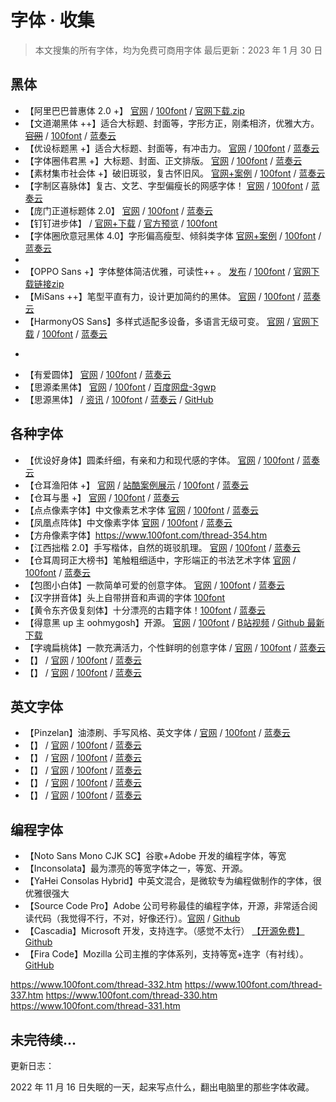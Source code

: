 # 字体 · 收集

> 本文搜集的所有字体，均为免费可商用字体
> 最后更新：2023 年 1 月 30 日


## 黑体

- 【阿里巴巴普惠体 2.0 +】  [官网](https://done.alibabadesign.com/puhuiti2.0) / [100font](https://www.100font.com/thread-96.htm) / [官网下载.zip](https://ics-static.oss-cn-hangzhou.aliyuncs.com/static/ucan/Alibaba_PuHuiTi2.0.zip)
- 【文道潮黑体 ++】适合大标题、封面等，字形方正，刚柔相济，优雅大方。  [~~官网~~]() / [100font](https://www.100font.com/thread-169.htm) / [蓝奏云](https://100font.lanzoui.com/igp0tnrahre)
- 【优设标题黑 +】适合大标题、封面等，有冲击力。 [官网](https://www.uisdc.com/uisdc-first-free-font) / [100font](https://www.100font.com/thread-116.htm) / [蓝奏云](https://100font.lanzoui.com/i8kck9e)
- 【字体圈伟君黑 +】大标题、封面、正文排版。 [官网](https://zojitype.com/wjh.html) / [100font](https://www.100font.com/thread-318.htm) / [蓝奏云](https://100font.lanzoue.com/iH9Vo0eldbmh)
- 【素材集市社会体 +】破旧斑驳，复古怀旧风。  [官网+案例](http://www.sucaijishi.com/font-37-1646-1.html) / [100font](https://www.100font.com/thread-234.htm) / [蓝奏云](https://100font.lanzouf.com/iJFyY01tgh9i)
- 【字制区喜脉体】复古、文艺、字型偏瘦长的网感字体！  [官网](https://mp.weixin.qq.com/s/NM8tgr9t17vxGA0PKUBIDw) / [100font](https://www.100font.com/thread-168.htm) / [蓝奏云](https://100font.lanzoui.com/if2m7kb5kef)
- 【庞门正道标题体 2.0】  [官网](https://www.zcool.com.cn/work/ZMjA0MDg0MDA=.html) / [100font](https://www.100font.com/thread-89.htm) / [蓝奏云](https://100font.lanzoui.com/i89we5i)
- 【钉钉进步体】 / [官网+下载](https://page.dingtalk.com/wow/dingtalk/default/dingtalk/y-W5aF3_ZJwzulU0nceIl) / [官方预览](https://www.iconfont.cn/fonts/detail?spm=a313x.7781069.1998910419.d9df05512&cnid=clpB5hhpYWUN) / [100font](https://www.100font.com/thread-337.htm)
- 【字体圈欣意冠黑体 4.0】字形偏高瘦型、倾斜类字体  [官网+案例](https://mp.weixin.qq.com/s/-CIEgObCClrBEVpDC5Q7Fg) / [100font](https://www.100font.com/thread-139.htm) / [蓝奏云](https://100font.lanzoui.com/iUll0thrtre)
- 
- 【OPPO Sans +】字体整体简洁优雅，可读性++ 。  [发布](https://baijiahao.baidu.com/s?id=1630424542694061609\&wfr=spider\&for=pc) / [100font](https://www.100font.com/thread-108.htm) / [官网下载链接zip](http://static01.coloros.com/www/public/img/topic7/font-opposans.zip)
- 【MiSans ++】笔型平直有力，设计更加简约的黑体。  [官网](https://web.vip.miui.com/page/info/mio/mio/detail?postId=33935854) / [100font](https://www.100font.com/thread-225.htm) / [蓝奏云](https://100font.lanzoup.com/iLvzzy6lpja)
- 【HarmonyOS Sans】多样式适配多设备，多语言无级可变。  [官网](https://developer.harmonyos.com/cn/docs/design/font-0000001157868583) / [官网下载](https://communityfile-drcn.op.hicloud.com/FileServer/getFile/cmtyPub/011/111/111/0000000000011111111.20210608111628.62420999153403221248286695242932:50520607053655:2800:27F307A9789BAC4269AD95AC3BB2C8F68B4857BA697D207904B1937733A2C648.zip?needInitFileName=true) / [100font](https://www.100font.com/thread-171.htm) / [蓝奏云](https://100font.lanzoui.com/iCpCWq5msub)
* 
- 【有爱圆体】 [官网](https://www.maoken.com/freefonts/2685.html) / [100font](https://www.100font.com/thread-132.htm) / [蓝奏云](https://100font.lanzoui.com/ia2uumj)
- 【思源柔黑体】  [官网](http://jikasei.me/font/genjyuu/) / [100font](https://www.100font.com/thread-77.htm) / [百度网盘-3gwp](https://pan.baidu.com/s/1owkiDSQgLQ3MYqnGHJVAaw)
- 【思源黑体】 / [资讯](https://www.chinaz.com/news/2014/0716/359816.shtml) / [100font](https://www.100font.com/thread-99.htm) / [蓝奏云](https://100font.lanzoui.com/i89y7ad) / [GitHub](https://github.com/adobe-fonts/source-han-sans)

## 各种字体

- 【优设好身体】圆柔纤细，有亲和力和现代感的字体。  [官网](https://www.uisdc.com/uisdc-haoshenti) / [100font](https://www.100font.com/thread-155.htm) / [蓝奏云](https://100font.lanzoui.com/ibTPVhd694j)
- 【仓耳渔阳体 +】  [官网](http://tsanger.cn/product/200) / [站酷案例展示](https://www.zcool.com.cn/special/zcoolyytfonts/) / [100font](https://www.100font.com/thread-162.htm) / [蓝奏云](https://100font.lanzoui.com/ijWPDhd696b)
- 【仓耳与墨 +】  [官网](http://tsanger.cn/product/193)  / [100font](https://www.100font.com/thread-158.htm) / [蓝奏云](https://100font.lanzoui.com/iwnL7hd68ze)
- 【点点像素字体】中文像素艺术字体  [官网](https://zhuanlan.zhihu.com/p/139214787) / [100font](https://www.100font.com/thread-144.htm) / [蓝奏云](https://100font.lanzoui.com/icPoNejbwlc)
- 【凤凰点阵体】中文像素字体  [官网](https://timothyqiu.itch.io/vonwaon-bitmap) / [100font](https://www.100font.com/thread-172.htm) / [蓝奏云](https://100font.lanzoui.com/ifEgCq5ox8b)
- 【方舟像素字体】https://www.100font.com/thread-354.htm
- 【江西拙楷 2.0】手写楷体，自然的斑驳肌理。  [官网](https://www.zcool.com.cn/work/ZNDE4MzY4Mjg=.html) / [100font](https://www.100font.com/thread-117.htm) / [蓝奏云](https://100font.lanzoui.com/i8mw6ng)
- 【仓耳周珂正大榜书】笔触粗细适中，字形端正的书法艺术字体  [官网](http://tsanger.cn/product/194) / [100font](https://www.100font.com/thread-161.htm) / [蓝奏云](https://100font.lanzoui.com/iGAHChd691g)
- 【包图小白体】一款简单可爱的创意字体。  [官网](https://act.ibaotu.com/activity/1.html) / [100font](https://www.100font.com/thread-105.htm) / [蓝奏云](https://100font.lanzoui.com/i89wduh)
- 【汉字拼音体】头上自带拼音和声调的字体 [100font](https://www.100font.com/thread-124.htm)
- 【黄令东齐伋复刻体】十分漂亮的古籍字体！[100font](https://www.100font.com/thread-120.htm) / [蓝奏云](https://100font.lanzoui.com/ia03gih)
- 【得意黑 up 主 oohmygosh】开源。  [官网](https://atelier-anchor.com/typefaces/smiley-sans/) / [100font](https://www.100font.com/thread-323.htm) / [B站视频](https://www.bilibili.com/video/BV1sP411g7PZ/) / [Github 最新下载](https://github.com/atelier-anchor/smiley-sans/releases)
- 【字魂扁桃体】一款充满活力，个性鲜明的创意字体 / [官网](https://zihunziku.com/font/302262.html) / [100font](https://www.100font.com/thread-347.htm) / [蓝奏云](https://100font.lanzoum.com/iC8fQ0ur5wwh)
- 【】 / [官网]() / [100font]() / [蓝奏云]()
- 【】 / [官网]() / [100font]() / [蓝奏云]()

## 英文字体

- 【Pinzelan】油漆刷、手写风格、英文字体 / [官网](https://ggbot.itch.io/pinzelan-font) / [100font](https://www.100font.com/thread-312.htm) / [蓝奏云]([https://100font.lanzouy.com/ib9sP0c1ijof](https://100font.lanzouy.com/ib9sP0c1ijof))
- 【】 / [官网]() / [100font]() / [蓝奏云]()
- 【】 / [官网]() / [100font]() / [蓝奏云]()
- 【】 / [官网]() / [100font]() / [蓝奏云]()
- 【】 / [官网]() / [100font]() / [蓝奏云]()
- 【】 / [官网]() / [100font]() / [蓝奏云]()


## 编程字体

- 【Noto Sans Mono CJK SC】谷歌+Adobe 开发的编程字体，等宽
- 【Inconsolata】最为漂亮的等宽字体之一，等宽、开源。
- 【YaHei Consolas Hybrid】中英文混合，是微软专为编程做制作的字体，很优雅很强大
- 【Source Code Pro】Adobe 公司号称最佳的编程字体，开源，非常适合阅读代码（我觉得不行，不对，好像还行）。[官网](https://adobe-fonts.github.io/source-code-pro/) / [Github](https://github.com/adobe-fonts/source-code-pro)
- 【Cascadia】Microsoft 开发，支持连字。（感觉不太行） [【开源免费】](https://www.jianshu.com/p/1d5e1aaeb3f6) [Github](https://github.com/microsoft/cascadia-code)
- 【Fira Code】Mozilla 公司主推的字体系列，支持等宽+连字（有衬线）。[GitHub](https://github.com/tonsky/FiraCode)


https://www.100font.com/thread-332.htm
https://www.100font.com/thread-337.htm
https://www.100font.com/thread-330.htm
https://www.100font.com/thread-331.htm
## 未完待续...

更新日志：

2022 年 11 月 16 日失眠的一天，起来写点什么，翻出电脑里的那些字体收藏。
